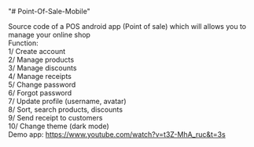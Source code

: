 "# Point-Of-Sale-Mobile" 

Source code of a POS android app (Point of sale) which will allows you to manage your online shop<br>
Function:<br>
1/ Create account<br>
2/ Manage products<br>
3/ Manage discounts<br>
4/ Manage receipts<br>
5/ Change password<br>
6/ Forgot password<br>
7/ Update profile (username, avatar)<br>
8/ Sort, search products, discounts<br>
9/ Send receipt to customers <br>
10/ Change theme (dark mode) <br>
Demo app: https://www.youtube.com/watch?v=t3Z-MhA_ruc&t=3s
